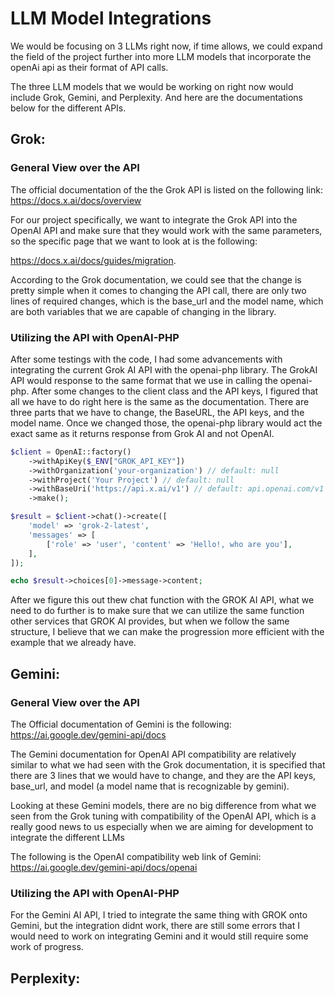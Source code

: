 # LLM Model Integrations

We would be focusing on 3 LLMs right now, if time allows, we could expand the
field of the project further into more LLM models that incorporate the openAi
api as their format of API calls.

The three LLM models that we would be working on right now would include Grok,
Gemini, and Perplexity. And here are the documentations below for the different APIs.


## Grok:

### General View over the API

The official documentation of the the Grok API is listed on the following link:
https://docs.x.ai/docs/overview

For our project specifically, we want to integrate the Grok API into the OpenAI API
and make sure that they would work with the same parameters, so the specific page 
that we want to look at is the following: 

https://docs.x.ai/docs/guides/migration.

According to the Grok documentation, we could see that the change is pretty simple
when it comes to changing the API call, there are only two lines of required changes,
which is the base_url and the model name, which are both variables that we are capable
of changing in the library.

### Utilizing the API with OpenAI-PHP

After some testings with the code, I had some advancements with integrating the current
Grok AI API with the openai-php library. The GrokAI API would response to the same format
that we use in calling the openai-php. After some changes to the client class and the API
keys, I figured that all we have to do right here is the same as the documentation. There 
are three parts that we have to change, the BaseURL, the API keys, and the model name.
Once we changed those, the openai-php library would act the exact same as it returns 
response from Grok AI and not OpenAI.

```php
$client = OpenAI::factory()
    ->withApiKey($_ENV["GROK_API_KEY"])
    ->withOrganization('your-organization') // default: null
    ->withProject('Your Project') // default: null
    ->withBaseUri('https://api.x.ai/v1') // default: api.openai.com/v1
    ->make();

$result = $client->chat()->create([
    'model' => 'grok-2-latest',
    'messages' => [
        ['role' => 'user', 'content' => 'Hello!, who are you'],
    ],
]);

echo $result->choices[0]->message->content; 

```

After we figure this out thew chat function with the GROK AI API, what we need to do 
further is to make sure that we can utilize the same function other services that GROK AI
provides, but when we follow the same structure, I believe that we can make the progression
more efficient with the example that we already have.
## Gemini:

### General View over the API

The Official documentation of Gemini is the following:
https://ai.google.dev/gemini-api/docs

The Gemini documentation for OpenAI API compatibility are relatively similar to what 
we had seen with the Grok documentation, it is specified that there are 3 lines that 
we would have to change, and they are the API keys, base_url, and model (a model name 
that is recognizable by gemini).

Looking at these Gemini models, there are no big difference from what we seen from the 
Grok tuning with compatibility of the OpenAI API, which is a really good news to us 
especially when we are aiming for development to integrate the different LLMs

The following is the OpenAI compatibility web link of Gemini:
https://ai.google.dev/gemini-api/docs/openai

### Utilizing the API with OpenAI-PHP
For the Gemini AI API, I tried to integrate the same thing with GROK onto Gemini, but
the integration didnt work, there are still some errors that I would need to work on 
integrating Gemini and it would still require some work of progress.


## Perplexity:









